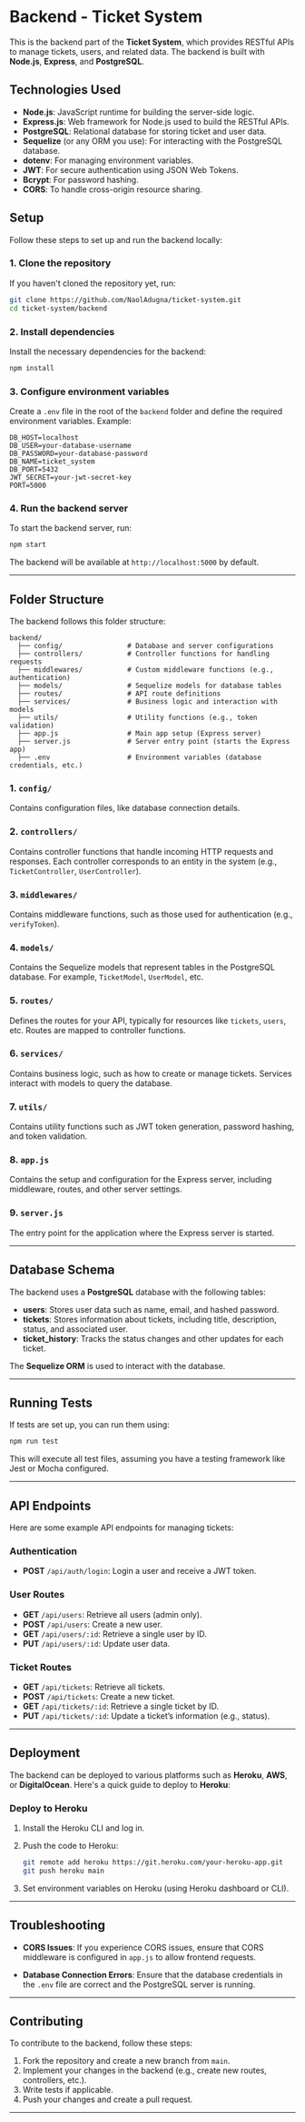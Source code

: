 # Backend - Ticket System

This is the backend part of the **Ticket System**, which provides RESTful APIs to manage tickets, users, and related data. The backend is built with **Node.js**, **Express**, and **PostgreSQL**.

## Technologies Used

- **Node.js**: JavaScript runtime for building the server-side logic.
- **Express.js**: Web framework for Node.js used to build the RESTful APIs.
- **PostgreSQL**: Relational database for storing ticket and user data.
- **Sequelize** (or any ORM you use): For interacting with the PostgreSQL database.
- **dotenv**: For managing environment variables.
- **JWT**: For secure authentication using JSON Web Tokens.
- **Bcrypt**: For password hashing.
- **CORS**: To handle cross-origin resource sharing.

## Setup

Follow these steps to set up and run the backend locally:

### 1. Clone the repository

If you haven't cloned the repository yet, run:

```bash
git clone https://github.com/NaolAdugna/ticket-system.git
cd ticket-system/backend
```

### 2. Install dependencies

Install the necessary dependencies for the backend:

```bash
npm install
```

### 3. Configure environment variables

Create a `.env` file in the root of the `backend` folder and define the required environment variables. Example:

```env
DB_HOST=localhost
DB_USER=your-database-username
DB_PASSWORD=your-database-password
DB_NAME=ticket_system
DB_PORT=5432
JWT_SECRET=your-jwt-secret-key
PORT=5000
```

### 4. Run the backend server

To start the backend server, run:

```bash
npm start
```

The backend will be available at `http://localhost:5000` by default.

---

## Folder Structure

The backend follows this folder structure:

```
backend/
  ├── config/                # Database and server configurations
  ├── controllers/           # Controller functions for handling requests
  ├── middlewares/           # Custom middleware functions (e.g., authentication)
  ├── models/                # Sequelize models for database tables
  ├── routes/                # API route definitions
  ├── services/              # Business logic and interaction with models
  ├── utils/                 # Utility functions (e.g., token validation)
  ├── app.js                 # Main app setup (Express server)
  ├── server.js              # Server entry point (starts the Express app)
  ├── .env                   # Environment variables (database credentials, etc.)
```

### 1. `config/`

Contains configuration files, like database connection details.

### 2. `controllers/`

Contains controller functions that handle incoming HTTP requests and responses. Each controller corresponds to an entity in the system (e.g., `TicketController`, `UserController`).

### 3. `middlewares/`

Contains middleware functions, such as those used for authentication (e.g., `verifyToken`).

### 4. `models/`

Contains the Sequelize models that represent tables in the PostgreSQL database. For example, `TicketModel`, `UserModel`, etc.

### 5. `routes/`

Defines the routes for your API, typically for resources like `tickets`, `users`, etc. Routes are mapped to controller functions.

### 6. `services/`

Contains business logic, such as how to create or manage tickets. Services interact with models to query the database.

### 7. `utils/`

Contains utility functions such as JWT token generation, password hashing, and token validation.

### 8. `app.js`

Contains the setup and configuration for the Express server, including middleware, routes, and other server settings.

### 9. `server.js`

The entry point for the application where the Express server is started.

---

## Database Schema

The backend uses a **PostgreSQL** database with the following tables:

- **users**: Stores user data such as name, email, and hashed password.
- **tickets**: Stores information about tickets, including title, description, status, and associated user.
- **ticket_history**: Tracks the status changes and other updates for each ticket.

The **Sequelize ORM** is used to interact with the database.

---

## Running Tests

If tests are set up, you can run them using:

```bash
npm run test
```

This will execute all test files, assuming you have a testing framework like Jest or Mocha configured.

---

## API Endpoints

Here are some example API endpoints for managing tickets:

### Authentication

- **POST** `/api/auth/login`: Login a user and receive a JWT token.

### User Routes

- **GET** `/api/users`: Retrieve all users (admin only).
- **POST** `/api/users`: Create a new user.
- **GET** `/api/users/:id`: Retrieve a single user by ID.
- **PUT** `/api/users/:id`: Update user data.

### Ticket Routes

- **GET** `/api/tickets`: Retrieve all tickets.
- **POST** `/api/tickets`: Create a new ticket.
- **GET** `/api/tickets/:id`: Retrieve a single ticket by ID.
- **PUT** `/api/tickets/:id`: Update a ticket’s information (e.g., status).

---

## Deployment

The backend can be deployed to various platforms such as **Heroku**, **AWS**, or **DigitalOcean**. Here's a quick guide to deploy to **Heroku**:

### **Deploy to Heroku**

1. Install the Heroku CLI and log in.
2. Push the code to Heroku:

   ```bash
   git remote add heroku https://git.heroku.com/your-heroku-app.git
   git push heroku main
   ```

3. Set environment variables on Heroku (using Heroku dashboard or CLI).

---

## Troubleshooting

- **CORS Issues**: If you experience CORS issues, ensure that CORS middleware is configured in `app.js` to allow frontend requests.

- **Database Connection Errors**: Ensure that the database credentials in the `.env` file are correct and the PostgreSQL server is running.

---

## Contributing

To contribute to the backend, follow these steps:

1. Fork the repository and create a new branch from `main`.
2. Implement your changes in the backend (e.g., create new routes, controllers, etc.).
3. Write tests if applicable.
4. Push your changes and create a pull request.

---
